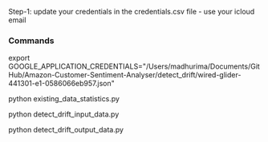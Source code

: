 Step-1:
update your credentials in the credentials.csv file - use your icloud email

### Commands
export GOOGLE_APPLICATION_CREDENTIALS="/Users/madhurima/Documents/GitHub/Amazon-Customer-Sentiment-Analyser/detect_drift/wired-glider-441301-e1-0586066eb957.json"

python existing_data_statistics.py

python detect_drift_input_data.py

python detect_drift_output_data.py
